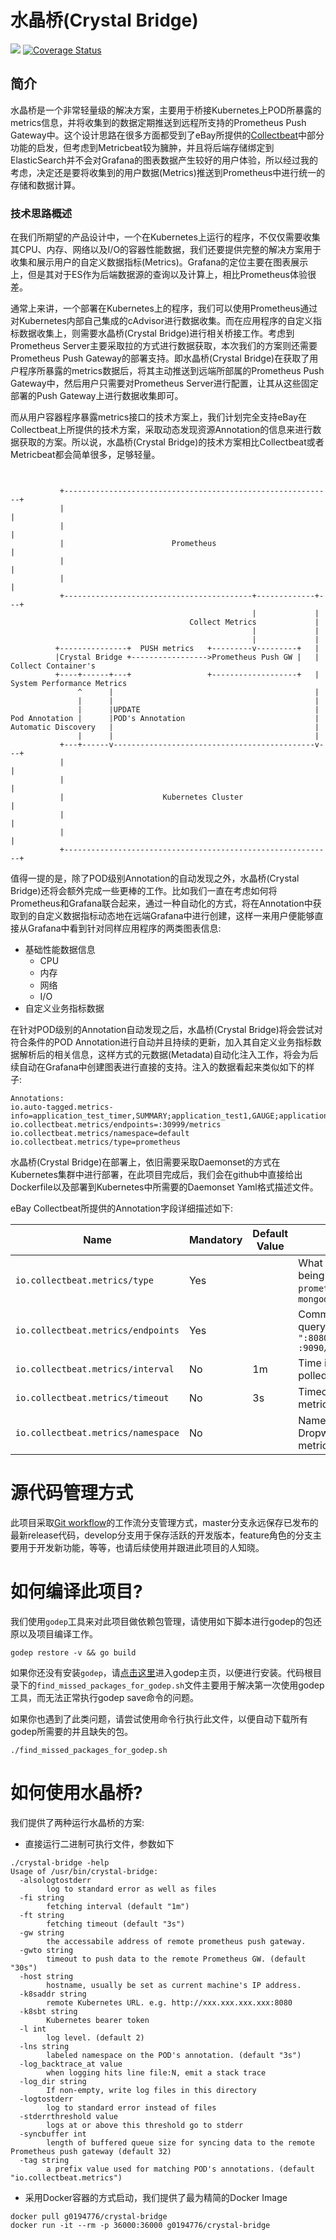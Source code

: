 # 水晶桥(Crystal Bridge)

![](https://travis-ci.org/g0194776/crystal-bridge.svg?branch=feature%2Ffirst_edition) [![Coverage Status](https://coveralls.io/repos/github/g0194776/crystal-bridge/badge.svg?branch=master)](https://coveralls.io/github/g0194776/crystal-bridge?branch=feature%2Ffirst_edition)

## 简介
水晶桥是一个非常轻量级的解决方案，主要用于桥接Kubernetes上POD所暴露的metrics信息，并将收集到的数据定期推送到远程所支持的Prometheus Push Gateway中。这个设计思路在很多方面都受到了eBay所提供的[Collectbeat](https://github.com/eBay/collectbeat)中部分功能的启发，但考虑到Metricbeat较为臃肿，并且将后端存储绑定到ElasticSearch并不会对Grafana的图表数据产生较好的用户体验，所以经过我的考虑，决定还是要将收集到的用户数据(Metrics)推送到Prometheus中进行统一的存储和数据计算。

### 技术思路概述
在我们所期望的产品设计中，一个在Kubernetes上运行的程序，不仅仅需要收集其CPU、内存、网络以及I/O的容器性能数据，我们还要提供完整的解决方案用于收集和展示用户的自定义数据指标(Metrics)。Grafana的定位主要在图表展示上，但是其对于ES作为后端数据源的查询以及计算上，相比Prometheus体验很差。

通常上来讲，一个部署在Kubernetes上的程序，我们可以使用Prometheus通过对Kubernetes内部自己集成的cAdvisor进行数据收集。而在应用程序的自定义指标数据收集上，则需要水晶桥(Crystal Bridge)进行相关桥接工作。考虑到Prometheus Server主要采取拉的方式进行数据获取，本次我们的方案则还需要Prometheus Push Gateway的部署支持。即水晶桥(Crystal Bridge)在获取了用户程序所暴露的metrics数据后，将其主动推送到远端所部属的Prometheus Push Gateway中，然后用户只需要对Prometheus Server进行配置，让其从这些固定部署的Push Gateway上进行数据收集即可。

而从用户容器程序暴露metrics接口的技术方案上，我们计划完全支持eBay在Collectbeat上所提供的技术方案，采取动态发现资源Annotation的信息来进行数据获取的方案。所以说，水晶桥(Crystal Bridge)的技术方案相比Collectbeat或者Metricbeat都会简单很多，足够轻量。


```text


           +------------------------------------------------------------+
           |                                                            |
           |                                                            |
           |                        Prometheus                          |
           |                                                            |
           |                                                            |
           +------------------------------------------+-------------+---+
                                                      |             |
                                        Collect Metrics             |
                                                      |             |
                                                      |             |
          +---------------+  PUSH metrics   +---------v---------+   |
          |Crystal Bridge +----------------->Prometheus Push GW |   | Collect Container's
          +----+------+---+                 +-------------------+   | System Performance Metrics
               ^      |                                             |
               |      |                                             |
               |      |UPDATE                                       |
Pod Annotation |      |POD's Annotation                             |
Automatic Discovery   |                                             |
               |      |                                             |
           +---+------v---------------------------------------------v---+
           |                                                            |
           |                                                            |
           |                      Kubernetes Cluster                    |
           |                                                            |
           |                                                            |
           +------------------------------------------------------------+

```

值得一提的是，除了POD级别Annotation的自动发现之外，水晶桥(Crystal Bridge)还将会额外完成一些更棒的工作。比如我们一直在考虑如何将Prometheus和Grafana联合起来，通过一种自动化的方式，将在Annotation中获取到的自定义数据指标动态地在远端Grafana中进行创建，这样一来用户便能够直接从Grafana中看到针对同样应用程序的两类图表信息:
- 基础性能数据信息
  - CPU
  - 内存
  - 网络
  - I/O
- 自定义业务指标数据

在针对POD级别的Annotation自动发现之后，水晶桥(Crystal Bridge)将会尝试对符合条件的POD Annotation进行自动并且持续的更新，加入其自定义业务指标数据解析后的相关信息，这样方式的元数据(Metadata)自动化注入工作，将会为后续自动在Grafana中创建图表进行直接的支持。注入的数据看起来类似如下的样子:

```text
Annotations:
io.auto-tagged.metrics-info=application_test_timer,SUMMARY;application_test1,GAUGE;application_test2,GAUGE;application_test3,GAUGE;application_test_histogram,SUMMARY;
io.collectbeat.metrics/endpoints=:30999/metrics
io.collectbeat.metrics/namespace=default
io.collectbeat.metrics/type=prometheus
```

水晶桥(Crystal Bridge)在部署上，依旧需要采取Daemonset的方式在Kubernetes集群中进行部署，在此项目完成后，我们会在github中直接给出Dockerfile以及部署到Kubernetes中所需要的Daemonset Yaml格式描述文件。

eBay Collectbeat所提供的Annotation字段详细描述如下:

  Name | Mandatory | Default Value | Description
  --- | --- | --- | ---
  `io.collectbeat.metrics/type` | Yes|  | What the format of the metrics being exposed is. Ex: `prometheus`, `dropwizard`, `mongodb`
  `io.collectbeat.metrics/endpoints` | Yes | | Comma separated locations to query the metrics from. Ex: `":8080/metrics, :9090/metrics"`
  `io.collectbeat.metrics/interval` | No | 1m | Time interval for metrics to be polled. Ex: `10m`, `1m`, `10s`
  `io.collectbeat.metrics/timeout` | No | 3s | Timeout duration for polling metrics. Ex: `10s`, `1m`
`io.collectbeat.metrics/namespace` | No | | Namespace to be provided for Dropwizard/Prometheus/HTTP metricsets.

# 源代码管理方式
此项目采取[Git workflow](https://www.atlassian.com/git/tutorials/comparing-workflows/gitflow-workflow)的工作流分支管理方式，master分支永远保存已发布的最新release代码，develop分支用于保存活跃的开发版本，feature角色的分支主要用于开发新功能，等等，也请后续使用并跟进此项目的人知晓。

# 如何编译此项目?
我们使用`godep`工具来对此项目做依赖包管理，请使用如下脚本进行godep的包还原以及项目编译工作。

```shell
godep restore -v && go build
```

如果你还没有安装`godep`，请[点击这里](https://github.com/tools/godep)进入godep主页，以便进行安装。代码根目录下的`find_missed_packages_for_godep.sh`文件主要用于解决第一次使用godep工具，而无法正常执行godep save命令的问题。

如果你也遇到了此类问题，请尝试使用命令行执行此文件，以便自动下载所有godep所需要的并且缺失的包。
```shell
./find_missed_packages_for_godep.sh
```

# 如何使用水晶桥?
我们提供了两种运行水晶桥的方案:
- 直接运行二进制可执行文件，参数如下

```shell
./crystal-bridge -help
Usage of /usr/bin/crystal-bridge:
  -alsologtostderr
    	log to standard error as well as files
  -fi string
    	fetching interval (default "1m")
  -ft string
    	fetching timeout (default "3s")
  -gw string
    	the accessabile address of remote prometheus push gateway.
  -gwto string
    	timeout to push data to the remote Prometheus GW. (default "30s")
  -host string
    	hostname, usually be set as current machine's IP address.
  -k8saddr string
    	remote Kubernetes URL. e.g. http://xxx.xxx.xxx.xxx:8080
  -k8sbt string
    	Kubernetes bearer token
  -l int
    	log level. (default 2)
  -lns string
    	labeled namespace on the POD's annotation. (default "3s")
  -log_backtrace_at value
    	when logging hits line file:N, emit a stack trace
  -log_dir string
    	If non-empty, write log files in this directory
  -logtostderr
    	log to standard error instead of files
  -stderrthreshold value
    	logs at or above this threshold go to stderr
  -syncbuffer int
    	length of buffered queue size for syncing data to the remote Prometheus push gateway (default 32)
  -tag string
    	a prefix value used for matching POD's annotations. (default "io.collectbeat.metrics")
```

- 采用Docker容器的方式启动，我们提供了最为精简的Docker Image

```shell
docker pull g0194776/crystal-bridge
docker run -it --rm -p 36000:36000 g0194776/crystal-bridge
```
